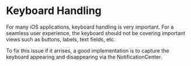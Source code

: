 # Keyboard Handling
For many iOS applications, keyboard handling is very important. For a seamless user experience, the keyboard should not be covering important views
such as buttons, labels, text fields, etc.

To fix this issue if it arrises, a good implementation is to capture the keyboard appearing and disappearing via the NotificationCenter.

